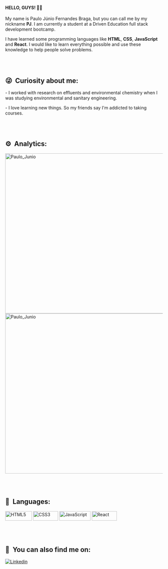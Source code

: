 <h4>HELLO, GUYS! 🏳‍🌈</h4>

<p>My name is Paulo Júnio Fernandes Braga, but you can call me by my nickname <b>PJ</b>. I am currently a student at a Driven Education full stack development bootcamp.</p>

<p>I have learned some programming languages like <b>HTML</b>, <b>CSS</b>, <b>JavaScript</b> and <b>React</b>. I would like to learn everything possible and use these
knowledge to help people solve problems.</p>

<br><br>

##  😜 &nbsp;Curiosity about me:

<p align="left">

<p>- I worked with research on effluents and environmental chemistry when I was studying environmental and sanitary engineering.<p>
<p>- I love learning new things. So my friends say I'm addicted to taking courses.</p>

<br><br>

## ⚙ &nbsp;Analytics:

<p align="left">
  
<img width="510em" src="https://github-readme-stats.vercel.app/api?username=Paulo-Junio&show_icons=true&theme=dracula" alt="Paulo_Junio" >
 
<img width="510em" src="https://github-readme-stats.vercel.app/api/top-langs/?username=Paulo-Junio&layout=compact" alt="Paulo_Junio" >

<br><br>

## 🧐 &nbsp;Languages:

<p align="left">

<img width="85em" height="30em" src="https://img.shields.io/badge/HTML5-E34F26?style=for-the-badge&logo=html5&logoColor=white" alt="HTML5" >
  
<img width="80em" height="30em" src="https://img.shields.io/badge/CSS3-1572B6?style=for-the-badge&logo=css3&logoColor=white" alt="CSS3" >
  
<img width="100em" height="30em" src="https://img.shields.io/badge/JavaScript-F7DF1E?style=for-the-badge&logo=javascript&logoColor=black" alt="JavaScript" >
  
<img width="80em" height="30em" src="https://img.shields.io/badge/React-20232A?style=for-the-badge&logo=react&logoColor=61DAFB" alt="React" >
</p>

<br><br>

## 🧭 &nbsp;You can also find me on:

<p align="left">

[![Linkedin](https://img.shields.io/badge/-LinkedIn-blue?style=flat-square&logo=Linkedin&logoColor=white&link=https://www.linkedin.com/in/https://www.linkedin.com/in/paulo-braga-0b0254163//)](https://www.linkedin.com/in/paulo-braga-0b0254163/)
